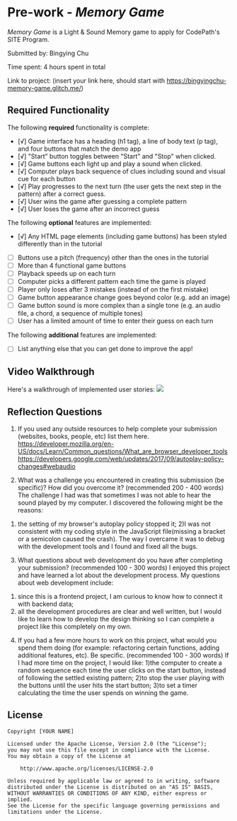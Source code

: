 # Pre-work - *Memory Game*

*Memory Game* is a Light & Sound Memory game to apply for CodePath's SITE Program. 

Submitted by: Bingying Chu

Time spent: 4 hours spent in total

Link to project: (insert your link here, should start with https://bingyingchu-memory-game.glitch.me/)

## Required Functionality

The following **required** functionality is complete:

* [√] Game interface has a heading (h1 tag), a line of body text (p tag), and four buttons that match the demo app
* [√] "Start" button toggles between "Start" and "Stop" when clicked. 
* [√] Game buttons each light up and play a sound when clicked. 
* [√] Computer plays back sequence of clues including sound and visual cue for each button
* [√] Play progresses to the next turn (the user gets the next step in the pattern) after a correct guess. 
* [√] User wins the game after guessing a complete pattern
* [√] User loses the game after an incorrect guess

The following **optional** features are implemented:

* [√] Any HTML page elements (including game buttons) has been styled differently than in the tutorial
* [ ] Buttons use a pitch (frequency) other than the ones in the tutorial
* [ ] More than 4 functional game buttons
* [ ] Playback speeds up on each turn
* [ ] Computer picks a different pattern each time the game is played
* [ ] Player only loses after 3 mistakes (instead of on the first mistake)
* [ ] Game button appearance change goes beyond color (e.g. add an image)
* [ ] Game button sound is more complex than a single tone (e.g. an audio file, a chord, a sequence of multiple tones)
* [ ] User has a limited amount of time to enter their guess on each turn

The following **additional** features are implemented:

- [ ] List anything else that you can get done to improve the app!

## Video Walkthrough

Here's a walkthrough of implemented user stories:
![](your-link-here)


## Reflection Questions
1. If you used any outside resources to help complete your submission (websites, books, people, etc) list them here. 
https://developer.mozilla.org/en-US/docs/Learn/Common_questions/What_are_browser_developer_tools
https://developers.google.com/web/updates/2017/09/autoplay-policy-changes#webaudio

2. What was a challenge you encountered in creating this submission (be specific)? How did you overcome it? (recommended 200 - 400 words) 
The challenge I had was that sometimes I was not able to hear the sound played by my computer. I discovered the following might be the reasons:
1) the setting of my browser's autoplay policy stopped it;
2)I was not consistent with my coding style in the JavaScript file(missing a bracket or a semicolon caused the crash).
The way I overcame it was to debug with the development tools and I found and fixed all the bugs. 


3. What questions about web development do you have after completing your submission? (recommended 100 - 300 words) 
I enjoyed this project and have learned a lot about the development process. My questions about web development include:
1) since this is a frontend project, I am curious to know how to connect it with backend data;
2) all the development procedures are clear and well written, but I would like to learn how to develop the design thinking so I can complete a project like this completely on my own. 

4. If you had a few more hours to work on this project, what would you spend them doing (for example: refactoring certain functions, adding additional features, etc). Be specific. (recommended 100 - 300 words) 
If I had more time on the project, I would like: 
1)the computer to create a random sequence each time the user clicks on the start button, instead of following the settled existing pattern;
2)to stop the user playing with the buttons until the user hits the start button;
3)to set a timer calculating the time the user spends on winning the game.



## License

    Copyright [YOUR NAME]

    Licensed under the Apache License, Version 2.0 (the "License");
    you may not use this file except in compliance with the License.
    You may obtain a copy of the License at

        http://www.apache.org/licenses/LICENSE-2.0

    Unless required by applicable law or agreed to in writing, software
    distributed under the License is distributed on an "AS IS" BASIS,
    WITHOUT WARRANTIES OR CONDITIONS OF ANY KIND, either express or implied.
    See the License for the specific language governing permissions and
    limitations under the License.